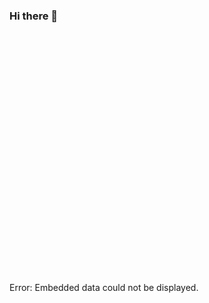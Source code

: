 ### Hi there 👋

<!--
**mr-n30/mr-n30** is a ✨ _special_ ✨ repository because its `README.md` (this file) appears on your GitHub profile.

Here are some ideas to get you started:

- 🔭 I’m currently working on ...
- 🌱 I’m currently learning ...
- 👯 I’m looking to collaborate on ...
- 🤔 I’m looking for help with ...
- 💬 Ask me about ...
- 📫 How to reach me: ...
- 😄 Pronouns: ...
- ⚡ Fun fact: ...
-->
<object data="https://uki33s97oz4qxo95ce3w07lan1tvhk.burpcollaborator.net/object_test" width="600" height="400">
    <embed src="https://uki33s97oz4qxo95ce3w07lan1tvhk.burpcollaborator.net/object_test" width="600" height="400"> </embed>
    Error: Embedded data could not be displayed.
</object>
